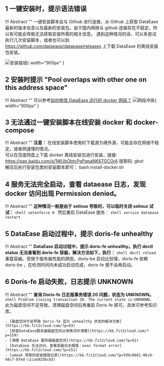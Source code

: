 ## 1 一键安装时，提示语法错误

!!! Abstract ""
    一键安装脚本会与 Github 进行连接，从 Github 上获取 DataEase 最新的版本信息以及最新的安装包。由于国内网络与 github 连接存在不稳定，所以有可能会导致无法获取安装所需的相关信息。 遇到这种情况的话，可以多尝试执行几次安装脚本，或者也可以到 https://github.com/dataease/dataease/releases 上下载 DataEase 的离线安装包安装。

![安装报错](../../img/faq/install-error.png){ width="900px" }

## 2 安装时提示 "Pool overlaps with other one on this address space"

!!! Abstract ""
    可以参考[如何修改 DataEase 运行的 docker 网段？](../configuration/#7-docker)
![网段冲突](../../img/faq/address-space.png){ width="900px" }


## 3 无法通过一键安装脚本在线安装 docker 和 docker-compose

!!! Abstract ""
    **注意：** 在线安装脚本使用的下载源为境外源，可能会存在网络不稳定，或者网速慢的情况。  
    可以在百度网盘上下载 docker 离线安装包进行安装，链接: https://pan.baidu.com/s/1WUbObtcPgPqpaNK6TGCOrA 提取码: gbut  
    解压后执行安装包里的安装脚本即可： bash install-docker.sh

## 4 服务无法完全启动，查看 dataease 日志，发现 docker 访问出现 Permission denied。

!!! Abstract ""
    **这种情况一般是由于 selinux 导致的，可以临时关闭 selinux 试试：**
    ```shell
    setenforce 0
    ```
    然后重启 DataEase 服务：
    ```shell
    service dataease restart
    ```

## 5 DataEase 启动过程中，提示 doris-fe unhealthy

!!! Abstract ""
    **DataEase 启动过程中，提示 doris-fe unhealthy。执行 dectl status 无法查看到 doris-fe 容器，解决方法如下，执行：**
    ```shell
    dectl reload
    ```
    重载容器。受限于服务器性能的原因，doris-be 启动比较慢，doris-fe 依赖 doris-be ，在检测时间内未成功启动完成，doris-fe 便不会再启动。

## 6 Doris-fe 启动失败，日志提示 UNKNOWN 

!!! Abstract ""
    **查询 Doris-fe 日志报事务错误 20 问题，状态为 UNKNOWN。**
    ```shell
    Problem closing transaction 20. The current state is:UNKNOWN.
    ```
    此为磁盘空间不足导致，清理磁盘空间后再重启 Doris-fe 即可，具体可参考知识库。

    - [磁盘空间不足导致 Doris-fe 显示 unhealthy 状态的解决方案](https://kb.fit2cloud.com/?p=93)  
    - [排查DataEase服务器磁盘空间占用情况并清理](https://kb.fit2cloud.com/?p=159)  
    - [清理 DataEase 服务器磁盘空间](https://kb.fit2cloud.com/?p=52)
    - [DataEase 无法访问，查看容器日志报错：exec format error](https://kb.fit2cloud.com/?p=151)
    - [umask 导致的安装报错记录](https://kb.fit2cloud.com/?p=fd9c0661-06c8-48c7-8fed-c1caa925bcb5)

